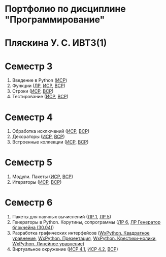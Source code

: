 # Портфолио по дисциплине "Программирование"

# Пляскина У. С. ИВТ3(1)

# Семестр 3

1. Введение в Python ([ИСР](https://github.com/Akwatore/Programm/blob/master/Sem_3/ISR_1.2-4.py))
1. Функции ([ЛР](https://github.com/Akwatore/Programm/blob/master/Sem_3/LR_Tema2), [ИСР](https://github.com/Akwatore/Programm/blob/master/Sem_3/ISR_2.1-4.py), [ВСР](https://github.com/Akwatore/Programm/blob/master/Sem_3/VSR_2.2-3.py))
1. Строки ([ИСР](https://github.com/Akwatore/Programm/blob/master/Sem_3/ISR_3.1-4.py), [ВСР](https://github.com/Akwatore/Programm/blob/master/Sem_3/VSR_3.1-2.py))
1. Тестирование ([ИСР](https://github.com/Akwatore/Programm/blob/master/Sem_3/ISR_4.py), [ВСР](https://github.com/Akwatore/Programm/blob/master/Sem_3/VSR_4.1-2.py))

# Семестр 4

1. Обработка исключений ([ИСР](https://github.com/Akwatore/Programm/blob/master/Sem_4/ISR_1.py), [ВСР](https://github.com/Akwatore/Programm/blob/master/Sem_4/VSR_1.py))
1. Декораторы ([ИСР](https://github.com/Akwatore/Programm/blob/master/Sem_4/ISR_2.py), [ВСР](https://github.com/Akwatore/Programm/blob/master/Sem_4/VSR_2.py))
1. Встроенные коллекции ([ИСР](https://github.com/Akwatore/Programm/blob/master/Sem_4/ISR_3.py), [ВСР](https://github.com/Akwatore/Programm/blob/master/Sem_4/VSR_3.py))

# Семестр 5

1. Модули. Пакеты ([ИСР](https://github.com/Akwatore/Programm/blob/master/Sem_5/ISR_1.1.md), [ВСР](https://github.com/Akwatore/Programm/blob/master/Sem_5/VSR_1.1.md))
1. Итераторы ([ИСР](https://github.com/Akwatore/Programm/blob/master/Sem_5/ISR_2.1-2.py), [ВСР](https://github.com/Akwatore/Programm/blob/master/Sem_5/VSR_2.py))

# Семестр 6

1. Пакеты для научных вычислений ([ЛР 1](https://github.com/Akwatore/Programm/blob/master/Sem_6/LR_1.py), [ЛР 5](https://github.com/Akwatore/Programm/blob/master/Sem_6/LR_5.md))
1. Генераторы в Python. Корутины, сопрограммы ([ЛР 6](https://github.com/Akwatore/Programm/blob/master/Sem_6/LR_6.py), [ЛР Генератор блокчейна (30.04)](https://github.com/Akwatore/Programm/blob/master/Sem_6/LR_30.04.py))
1. Разработка графических интерфейсов ([WxPython. Квадратное уравнение](https://github.com/viktoriashandybina/PythonIVT/blob/master/5sem/%D0%9A%D0%B2%D0%B0%D0%B4%D1%80%D0%B0%D1%82%D0%BD%D0%BE%D0%B5%20%D1%83%D1%80%D0%B0%D0%B2%D0%BD%D0%B5%D0%BD%D0%B8%D0%B5.%20%D0%9F%D0%BB%D1%8F%D1%81%D0%BA%D0%B8%D0%BD%D0%B0%2C%20%D0%A8%D0%B0%D0%BD%D0%B4%D1%8B%D0%B1%D0%B8%D0%BD%D0%B0.py), [WxPython. Презентация](https://docs.google.com/presentation/d/1wVzwMX7ZmXMChFIDQLcU4dtHDAEtUiDACuLWTOqqNWU/edit), [WxPython. Крестики-нолики](https://github.com/Akwatore/Programm/blob/master/Sem_6/WxPython.%20%D0%9A%D1%80%D0%B5%D1%81%D1%82%D0%B8%D0%BA%D0%B8-%D0%BD%D0%BE%D0%BB%D0%B8%D0%BA%D0%B8.py), [WxPython. Линейное уравнение](https://github.com/Akwatore/Programm/blob/master/Sem_6/WxPython.%20%D0%9B%D0%B8%D0%BD%D0%B5%D0%B9%D0%BD%D0%BE%D0%B5%20%D1%83%D1%80%D0%B0%D0%B2%D0%BD%D0%B5%D0%BD%D0%B8%D0%B5.py))
1. Виртуальное окружение ([ИСР 4.1](https://github.com/Akwatore/Programm/blob/master/Sem_6/ISR_4.1.md), [ИСР 4.2](https://github.com/Akwatore/Programm/blob/master/Sem_6/ISR_4.2.md), [ВСР](https://github.com/Akwatore/Programm/blob/master/Sem_6/VSR_4.py))
